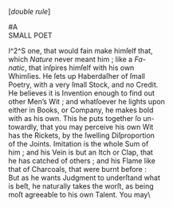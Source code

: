 [*double rule*]

#A\
SMALL POET

I^2^S one, that would fain make himſelf that,\
which *Nature* never meant him ; like a *Fa-*\
*natic*, that inſpires himſelf with his own\
Whimſies.  He ſets up Haberdaſher of ſmall\
Poetry, with a very ſmall Stock, and no Credit.\
He believes it is Invention enough to find out\
other Men’s Wit ; and whatſoever he lights upon\
either in Books, or Company, he makes bold\
with as his own.  This he puts together ſo un-\
towardly, that you may perceive his own Wit\
has the Rickets, by the ſwelling Diſproportion\
of the Joints.  Imitation is the whole Sum of\
him ; and his Vein is but an Itch or Clap, that\
he has catched of others ; and his Flame like\
that of Charcoals, that were burnt before :\
But as he wants Judgment to underſtand what\
is beſt, he naturally takes the worſt, as being\
moſt agreeable to his own Talent.  You may\
